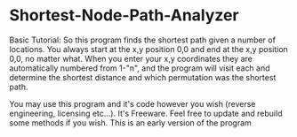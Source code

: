 ﻿# Shortest-Node-Path-Analyzer
Basic Tutorial:
So this program finds the shortest path given a number of locations. You always start at the x,y position 0,0 and end at the x,y position 0,0, no matter what.
When you enter your x,y coordinates they are automatically numbered from 1-"n", and the program will visit each and determine the shortest distance and which permutation was the shortest path.




You may use this program and it's code however you wish (reverse engineering, licensing etc...). It's Freeware.
Feel free to update and rebuild some methods if you wish. This is an early version of the program





